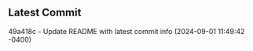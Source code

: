 
## Latest Commit
49a418c - Update README with latest commit info (2024-09-01 11:49:42 -0400) <Yunxi-Zhou>
